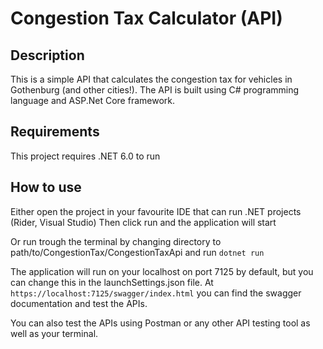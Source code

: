 # Congestion Tax Calculator (API)

## Description
This is a simple API that calculates the congestion tax for vehicles in Gothenburg (and other cities!). The API is built using C# programming language and ASP.Net Core framework.

## Requirements
This project requires .NET 6.0 to run

## How to use
Either open the project in your favourite IDE that can run .NET projects (Rider, Visual Studio)
Then click run and the application will start

Or run trough the terminal by changing directory to path/to/CongestionTax/CongestionTaxApi and run
````dotnet run````

The application will run on your localhost on port 7125 by default, but you can change this in the launchSettings.json file.
At ```https://localhost:7125/swagger/index.html``` you can find the swagger documentation and test the APIs.

You can also test the APIs using Postman or any other API testing tool as well as your terminal.